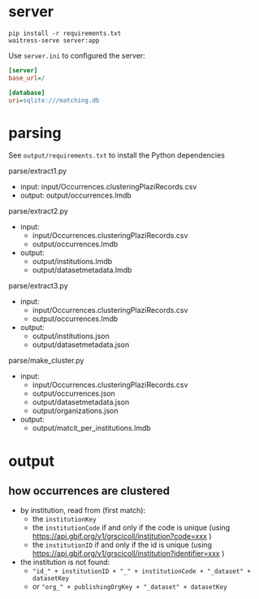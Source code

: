 # server

```
pip install -r requirements.txt
waitress-serve server:app
```

Use `server.ini` to configured the server:

```ini
[server]
base_url=/

[database]
uri=sqlite:///matching.db
```

# parsing

See `output/requirements.txt` to install the Python dependencies

parse/extract1.py
* input: input/Occurrences.clusteringPlaziRecords.csv
* output: output/occurrences.lmdb

parse/extract2.py
* input:
    * input/Occurrences.clusteringPlaziRecords.csv
    * output/occurrences.lmdb
* output:
    * output/institutions.lmdb
    * output/datasetmetadata.lmdb

parse/extract3.py
* input:
    * input/Occurrences.clusteringPlaziRecords.csv
    * output/occurrences.lmdb
* output:
    * output/institutions.json
    * output/datasetmetadata.json

parse/make_cluster.py
* input:
    * input/Occurrences.clusteringPlaziRecords.csv
    * output/occurrences.json
    * output/datasetmetadata.json
    * output/organizations.json
* output:
    * output/matcit_per_institutions.lmdb

# output

## how occurrences are clustered
* by institution, read from (first match):
    * the `institutionKey`
    * the `institutionCode` if and only if the code is unique (using https://api.gbif.org/v1/grscicoll/institution?code=xxx )
    * the `institutionID` if and only if the id is unique (using https://api.gbif.org/v1/grscicoll/institution?identifier=xxx )
* the institution is not found:
	* `"id_" + institutionID + "_" + institutionCode + "_dataset" + datasetKey`
	* or `"org_" + publishingOrgKey + "_dataset" + datasetKey`
